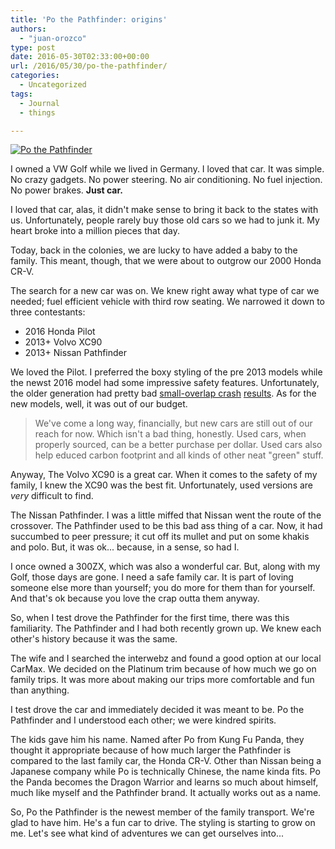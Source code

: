 ```yaml
---
title: 'Po the Pathfinder: origins'
authors: 
  - "juan-orozco"
type: post
date: 2016-05-30T02:33:00+00:00
url: /2016/05/30/po-the-pathfinder/
categories:
  - Uncategorized
tags:
  - Journal
  - things

---
```

[<img src="https://i1.wp.com/m.creativeandflow.com/images/2016/03/po-the-pathfinder.medium.jpg?w=580" alt="Po the Pathfinder" data-recalc-dims="1" />][1]

I owned a VW Golf while we lived in Germany. I loved that car. It was simple. No crazy gadgets. No power steering. No air conditioning. No fuel injection. No power brakes. **Just car.**

I loved that car, alas, it didn't make sense to bring it back to the states with us. Unfortunately, people rarely buy those old cars so we had to junk it. My heart broke into a million pieces that day.

Today, back in the colonies, we are lucky to have added a baby to the family. This meant, though, that we were about to outgrow our 2000 Honda CR-V.

The search for a new car was on. We knew right away what type of car we needed; fuel efficient vehicle with third row seating. We narrowed it down to three contestants:

  * 2016 Honda Pilot
  * 2013+ Volvo XC90
  * 2013+ Nissan Pathfinder

We loved the Pilot. I preferred the boxy styling of the pre 2013 models while the newst 2016 model had some impressive safety features. Unfortunately, the older generation had pretty bad [small-overlap crash][2] [results][3]. As for the new models, well, it was out of our budget.

> We've come a long way, financially, but new cars are still out of our reach for now. Which isn't a bad thing, honestly. Used cars, when properly sourced, can be a better purchase per dollar. Used cars also help educed carbon footprint and all kinds of other neat "green" stuff.

Anyway, The Volvo XC90 is a great car. When it comes to the safety of my family, I knew the XC90 was the best fit. Unfortunately, used versions are _very_ difficult to find.

The Nissan Pathfinder. I was a little miffed that Nissan went the route of the crossover. The Pathfinder used to be this bad ass thing of a car. Now, it had succumbed to peer pressure; it cut off its mullet and put on some khakis and polo. But, it was ok... because, in a sense, so had I.

I once owned a 300ZX, which was also a wonderful car. But, along with my Golf, those days are gone. I need a safe family car. It is part of loving someone else more than yourself; you do more for them than for yourself. And that's ok because you love the crap outta them anyway.

So, when I test drove the Pathfinder for the first time, there was this familiarity. The Pathfinder and I had both recently grown up. We knew each other's history because it was the same.

The wife and I searched the interwebz and found a good option at our local CarMax. We decided on the Platinum trim because of how much we go on family trips. It was more about making our trips more comfortable and fun than anything.

I test drove the car and immediately decided it was meant to be. Po the Pathfinder and I understood each other; we were kindred spirits.

The kids gave him his name. Named after Po from Kung Fu Panda, they thought it appropriate because of how much larger the Pathfinder is compared to the last family car, the Honda CR-V. Other than Nissan being a Japanese company while Po is technically Chinese, the name kinda fits. Po the Panda becomes the Dragon Warrior and learns so much about himself, much like myself and the Pathfinder brand. It actually works out as a name.

So, Po the Pathfinder is the newest member of the family transport. We're glad to have him. He's a fun car to drive. The styling is starting to grow on me. Let's see what kind of adventures we can get ourselves into...

 [1]: https://i0.wp.com/m.creativeandflow.com/images/2016/03/po-the-pathfinder.large.jpg
 [2]: http://safety.trw.com/whats-a-small-overlap-frontal-crash-test/1007/
 [3]: https://youtu.be/8SPBd108Sfc?t=33